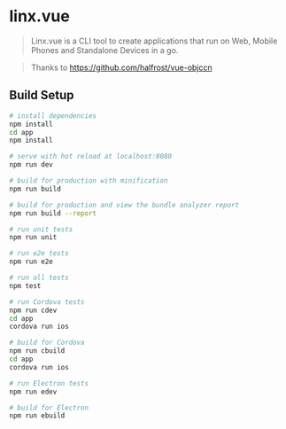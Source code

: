 # linx.vue

> Linx.vue is a CLI tool to create applications that run on Web, Mobile Phones and Standalone Devices in a go. 

> Thanks to <https://github.com/halfrost/vue-objccn>

## Build Setup

``` bash
# install dependencies
npm install
cd app
npm install

# serve with hot reload at localhost:8080
npm run dev

# build for production with minification
npm run build

# build for production and view the bundle analyzer report
npm run build --report

# run unit tests
npm run unit

# run e2e tests
npm run e2e

# run all tests
npm test

# run Cordova tests
npm run cdev
cd app
cordova run ios

# build for Cordova
npm run cbuild
cd app
cordova run ios

# run Electron tests
npm run edev

# build for Electron
npm run ebuild
```

